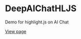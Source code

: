 # DeepAIChatHLJS
Demo for highlight.js on AI Chat

[View page](https://djstompzone.github.io/DeepAIChatHLJS/)
